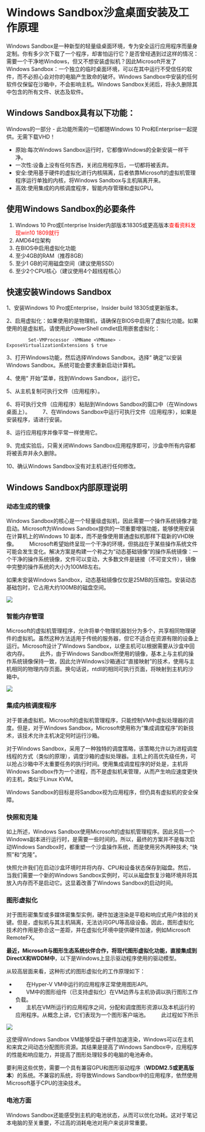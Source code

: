 # Windows Sandbox沙盒桌面安装及工作原理 #
Windows Sandbox是一种新型的轻量级桌面环境，专为安全运行应用程序而量身定制。你有多少次下载了一个程序，却害怕运行它？是否曾经遇到过这样的情况：需要一个干净地Windows，但又不想安装虚拟机？因此Microsoft开发了Windows Sandbox：一个独立的临时桌面环境，可以在其中运行不受信任的软件，而不必担心会对你的电脑产生致命的破坏。Windows Sandbox中安装的任何软件仅保留在沙箱中，不会影响主机。Windows Sandbox关闭后，将永久删除其中包含的所有文件、状态及软件。

## Windows Sandbox具有以下功能： ##
Windows的一部分 - 此功能所需的一切都随Windows 10 Pro和Enterprise一起提供。无需下载VHD！
- 原始:每次Windows Sandbox运行时，它都像Windows的全新安装一样干净。
- 一次性:设备上没有任何东西，关闭应用程序后，一切都将被丢弃。
- 安全:使用基于硬件的虚拟化进行内核隔离，后者依靠Microsoft的虚拟机管理程序运行单独的内核，将Windows Sandbox与主机隔离开来。
- 高效:使用集成的内核调度程序，智能内存管理和虚拟GPU。

 

## 使用Windows Sandbox的必要条件 ##

1. Windows 10 Pro或Enterprise Insider内部版本18305或更高版本<font color=red>查看资料发现win10 1809就行</font>
1. AMD64位架构
1. 在BIOS中启用虚拟化功能
1. 至少4GB的RAM（推荐8GB）
1. 至少1 GB的可用磁盘空间（建议使用SSD）
1. 至少2个CPU核心（建议使用4个超线程核心）


## 快速安装Windows Sandbox ##

1、安装Windows 10 Pro或Enterprise，Insider build 18305或更新版本。
　　

2、启用虚拟化：如果使用的是物理机，请确保在BIOS中启用了虚拟化功能。如果使用的是虚拟机，请使用此PowerShell cmdlet启用嵌套虚拟化：  

			Set-VMProcessor -VMName <VMName> -ExposeVirtualizationExtensions $ true


3、打开Windows功能，然后选择Windows Sandbox。选择“ 确定”以安装Windows Sandbox。系统可能会要求重新启动计算机。
　　

4、使用“ 开始”菜单，找到Windows Sandbox，运行它。
　　

5、从主机复制可执行文件（应用程序）。
　　

6、将可执行文件（应用程序）粘贴到Windows Sandbox的窗口中（在Windows桌面上）。
　　7、在Windows Sandbox中运行可执行文件（应用程序），如果是安装程序，请进行安装。

8、运行应用程序并像平常一样使用它。

9、完成实验后，只需关闭Windows Sandbox应用程序即可，沙盒中所有内容都将被丢弃并永久删除。

10、确认Windows Sandbox没有对主机进行任何修改。

## Windows Sandbox内部原理说明 ##

### 动态生成的镜像 ###

Windows Sandbox的核心是一个轻量级虚拟机，因此需要一个操作系统镜像才能启动。Microsoft为Windows Sandbox提供的一项重要增强功能，能够使用安装在计算机上的Windows 10 副本，而不是像使用普通虚拟机那样下载新的VHD映像。
　　Microsoft希望始终呈现一个干净的环境，但挑战在于某些操作系统文件可能会发生变化。解决方案是构建一个称之为“动态基础镜像”的操作系统镜像：一个干净的操作系统镜像，文件可以变动，大多数文件是链接（不可变文件），镜像中完整的操作系统的大小为100MB左右。

如果未安装Windows Sandbox，动态基础镜像仅仅是25MB的压缩包。安装动态基础包时，它占用大约100MB的磁盘空间。

![](https://ws1.sinaimg.cn/large/68138b3egy1fyipotfal0j20rr08adgd.jpg)


### 智能内存管理 ###
Microsoft的虚拟机管理程序，允许将单个物理机器划分为多个，共享相同物理硬件的虚拟机。虽然这种方法适用于传统的服务器，但它不适合在资源有限的设备上运行。Microsoft设计了Windows Sandbox，以便主机可以根据需要从沙盒中回收内存。
　　此外，由于Windows Sandbox所使用的镜像，基本上与主机的操作系统镜像保持一致，因此允许Windows沙箱通过“直接映射”的技术，使用与主机相同的物理内存页面。换句话说，ntdll的相同可执行页面，将映射到主机的沙箱中。

![](https://ws1.sinaimg.cn/large/68138b3egy1fyipotbiycj20rr079glx.jpg)

### 集成内核调度程序 ###
对于普通虚拟机，Microsoft的虚拟机管理程序，只能控制VM中虚拟处理器的调度。但是，对于Windows Sandbox，Microsoft使用称为“集成调度程序”的新技术，该技术允许主机决定何时运行沙箱。
　　

对于Windows Sandbox，采用了一种独特的调度策略，该策略允许以为进程调度线程的方式（类似的原理），调度沙箱的虚拟处理器。主机上的高优先级任务，可以抢占沙箱中不太重要任务的执行时间。使用集成调度程序的好处是，主机将Windows Sandbox作为一个进程，而不是虚拟机来管理，从而产生响应速度更快的主机，类似于Linux KVM。
　　

Windows Sandbox的目标是将Sandbox视为应用程序，但仍具有虚拟机的安全保障。

### 快照和克隆 ###
如上所述，Windows Sandbox使用Microsoft的虚拟机管理程序。因此另启一个Windows副本进行运行时，是需要一些时间的。所以，最终的方案并不是每次启动Windows Sandbox时，都重塑一个沙盒操作系统，而是使用另外两种技术; “快照”和“克隆”。
　　

快照允许我们在启动沙盒环境时并将内存、CPU和设备状态保存到磁盘。然后，当我们需要一个新的Windows Sandbox实例时，可以从磁盘恢复沙箱环境并将其放入内存而不是启动它。这显着改善了Windows Sandbox的启动时间。 

### 图形虚拟化 ###
对于图形密集型或多媒体密集型实例，硬件加速渲染是平稳和响应式用户体验的关键。但是，虚拟机与其主机隔离，无法访问GPU等高级设备。因此，图形虚拟化技术的作用是弥合这一差距，并在虚拟化环境中提供硬件加速，例如Microsoft RemoteFX。
　　

**最近，Microsoft与图形生态系统伙伴合作，将现代图形虚拟化功能，直接集成到DirectX和WDDM中**，以下是Windows上显示驱动程序使用的驱动模型。
　　

从较高层面来看，这种形式的图形虚拟化的工作原理如下：

- 　　在Hyper-V VM中运行的应用程序正常使用图形API。
- 　　VM中的图形组件（已支持虚拟化）在VM边界与主机协调以执行图形工作负载。
- 　　主机在VM所运行的应用程序之间，分配和调度图形资源以及本机运行的应用程序。从概念上讲，它们表现为一个图形客户端池。
　　此过程如下所示

![](https://ws1.sinaimg.cn/large/68138b3egy1fyipot8ucqj20810b4q3e.jpg)

这使得Windows Sandbox VM能够受益于硬件加速渲染，Windows可以在主机和来宾之间动态分配图形资源。其结果是提高了Windows Sandbox中，应用程序的性能和响应能力，并提高了图形处理较多的电脑的电池寿命。
　　

要利用这些优势，需要一个具有兼容GPU和图形驱动程序（**WDDM2.5或更高版本**）的系统。不兼容的系统，将导致Windows Sandbox中的应用程序，依然使用Microsoft基于CPU的渲染技术。

### 电池方面 ###
Windows Sandbox还能感受到主机的电池状态，从而可以优化功耗。这对于笔记本电脑的至关重要，不过高的消耗电池对用户来说非常重要。